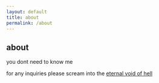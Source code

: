 ```yaml
---
layout: default
title: about
permalink: /about
---
```


## about

you dont need to know me

<p>for any inquiries please scream into the <a href="/eternalvoidofhell" style="text-decoration: underline;">eternal void of hell</a></p>